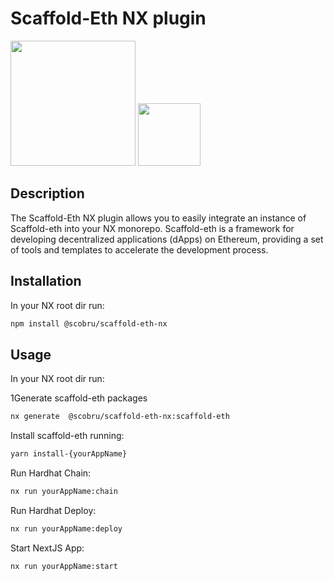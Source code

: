 # Scaffold-Eth NX plugin

<a alt="Nx logo" href="https://nx.dev" target="_blank" rel="noreferrer"><img src="https://raw.githubusercontent.com/nrwl/nx/master/images/nx-logo.png" width="200"></a>
<a alt="Scaffold-eth logo" href="https://scaffoldeth.io/" target="_blank" rel="noreferrer"><img src="https://scaffoldeth.io/logo.svg
" width="100"></a>

## Description

The Scaffold-Eth NX plugin allows you to easily integrate an instance of Scaffold-eth into your NX monorepo. Scaffold-eth is a framework for developing decentralized applications (dApps) on Ethereum, providing a set of tools and templates to accelerate the development process.

## Installation

In your NX root dir run:

```bash
npm install @scobru/scaffold-eth-nx
```

## Usage

In your NX root dir run:

1Generate scaffold-eth packages

```bash
nx generate  @scobru/scaffold-eth-nx:scaffold-eth
```

Install scaffold-eth running:

```bash
yarn install-{yourAppName}
```

Run Hardhat Chain:

```bash
nx run yourAppName:chain
```

Run Hardhat Deploy:

```bash
nx run yourAppName:deploy
```

Start NextJS App:

```bash
nx run yourAppName:start
```
